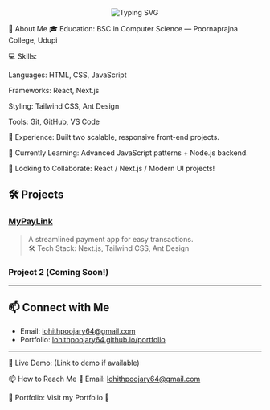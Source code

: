 
<div align="center">
  <img src="https://readme-typing-svg.herokuapp.com?font=Fira+Code&size=24&pause=1000&center=true&width=435&lines=Hi+there!+👋+I'm+Lohith;Front-End+Developer;RReact+|+Next.js+|+Tailwind+Lover" alt="Typing SVG" />

</div>

🚀 About Me
🎓 Education: BSC in Computer Science — Poornaprajna College, Udupi

💻 Skills:

Languages: HTML, CSS, JavaScript

Frameworks: React, Next.js

Styling: Tailwind CSS, Ant Design

Tools: Git, GitHub, VS Code

💼 Experience: Built two scalable, responsive front-end projects.

🌱 Currently Learning: Advanced JavaScript patterns + Node.js backend.

🤝 Looking to Collaborate: React / Next.js / Modern UI projects!


## 🛠️ Projects

### [MyPayLink](https://github.com/lohithpoojary64/MyPayLink)
> A streamlined payment app for easy transactions.  
> 🛠️ Tech Stack: Next.js, Tailwind CSS, Ant Design

### Project 2 (Coming Soon!)

---

## 📫 Connect with Me
- Email: [lohithpoojary64@gmail.com](mailto:lohithpoojary64@gmail.com)
- Portfolio: [lohithpoojary64.github.io/portfolio](https://lohithpoojary64.github.io/portfolio)

---
🔗 Live Demo: (Link to demo if available)

📫 How to Reach Me
📧 Email: lohithpoojary64@gmail.com

🔗 Portfolio: Visit my Portfolio 🚀

